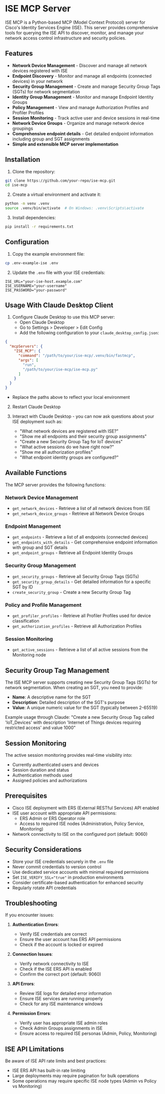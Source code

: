 # ISE MCP Server

ISE MCP is a Python-based MCP (Model Context Protocol) server for Cisco's Identity Services Engine (ISE). This server provides comprehensive tools for querying the ISE API to discover, monitor, and manage your network access control infrastructure and security policies.

## Features

* **Network Device Management** - Discover and manage all network devices registered with ISE
* **Endpoint Discovery** - Monitor and manage all endpoints (connected devices) in your network
* **Security Group Management** - Create and manage Security Group Tags (SGTs) for network segmentation
* **Identity Group Management** - Monitor and manage Endpoint Identity Groups
* **Policy Management** - View and manage Authorization Profiles and Profiler Profiles
* **Session Monitoring** - Track active user and device sessions in real-time
* **Network Device Groups** - Organize and manage network device groupings
* **Comprehensive endpoint details** - Get detailed endpoint information including group and SGT assignments
* **Simple and extensible MCP server implementation**

## Installation

1. Clone the repository:

```bash
git clone https://github.com/your-repo/ise-mcp.git
cd ise-mcp
```

2. Create a virtual environment and activate it:

```bash
python -m venv .venv
source .venv/bin/activate  # On Windows: .venv\Scripts\activate
```

3. Install dependencies:

```bash
pip install -r requirements.txt
```

## Configuration

1. Copy the example environment file:

```bash
cp .env-example-ise .env
```

2. Update the `.env` file with your ISE credentials:

```env
ISE_URL="your-ise-host.example.com"
ISE_USERNAME="your-username"
ISE_PASSWORD="your-password"
```

## Usage With Claude Desktop Client

1. Configure Claude Desktop to use this MCP server:
   * Open Claude Desktop
   * Go to Settings > Developer > Edit Config
   * Add the following configuration to your `claude_desktop_config.json`:

```json
{
  "mcpServers": {
    "ISE_MCP": {
      "command": "/path/to/your/ise-mcp/.venv/bin/fastmcp",
      "args": [
        "run",
        "/path/to/your/ise-mcp/ise-mcp.py"
      ]
    }
  }
}
```

   * Replace the paths above to reflect your local environment

2. Restart Claude Desktop

3. Interact with Claude Desktop - you can now ask questions about your ISE deployment such as:
   * "What network devices are registered with ISE?"
   * "Show me all endpoints and their security group assignments"
   * "Create a new Security Group Tag for IoT devices"
   * "What active sessions do we have right now?"
   * "Show me all authorization profiles"
   * "What endpoint identity groups are configured?"

## Available Functions

The MCP server provides the following functions:

### Network Device Management
- `get_network_devices` - Retrieve a list of all network devices from ISE
- `get_network_device_groups` - Retrieve all Network Device Groups

### Endpoint Management
- `get_endpoints` - Retrieve a list of all endpoints (connected devices)
- `get_endpoints_with_details` - Get comprehensive endpoint information with group and SGT details
- `get_endpoint_groups` - Retrieve all Endpoint Identity Groups

### Security Group Management
- `get_security_groups` - Retrieve all Security Group Tags (SGTs)
- `get_security_group_details` - Get detailed information for a specific SGT by ID
- `create_security_group` - Create a new Security Group Tag

### Policy and Profile Management
- `get_profiler_profiles` - Retrieve all Profiler Profiles used for device classification
- `get_authorization_profiles` - Retrieve all Authorization Profiles

### Session Monitoring
- `get_active_sessions` - Retrieve a list of all active sessions from the Monitoring node

## Security Group Tag Management

The ISE MCP server supports creating new Security Group Tags (SGTs) for network segmentation. When creating an SGT, you need to provide:

- **Name**: A descriptive name for the SGT
- **Description**: Detailed description of the SGT's purpose
- **Value**: A unique numeric value for the SGT (typically between 2-65519)

Example usage through Claude:
"Create a new Security Group Tag called 'IoT_Devices' with description 'Internet of Things devices requiring restricted access' and value 1000"

## Session Monitoring

The active session monitoring provides real-time visibility into:
- Currently authenticated users and devices
- Session duration and status
- Authentication methods used
- Assigned policies and authorizations

## Prerequisites

* Cisco ISE deployment with ERS (External RESTful Services) API enabled
* ISE user account with appropriate API permissions:
  - ERS Admin or ERS Operator role
  - Access to required ISE nodes (Administration, Policy Service, Monitoring)
* Network connectivity to ISE on the configured port (default: 9060)

## Security Considerations

* Store your ISE credentials securely in the `.env` file
* Never commit credentials to version control
* Use dedicated service accounts with minimal required permissions
* Set `ISE_VERIFY_SSL="true"` in production environments
* Consider certificate-based authentication for enhanced security
* Regularly rotate API credentials

## Troubleshooting

If you encounter issues:

1. **Authentication Errors**:
   - Verify ISE credentials are correct
   - Ensure the user account has ERS API permissions
   - Check if the account is locked or expired

2. **Connection Issues**:
   - Verify network connectivity to ISE
   - Check if the ISE ERS API is enabled
   - Confirm the correct port (default: 9060)

3. **API Errors**:
   - Review ISE logs for detailed error information
   - Ensure ISE services are running properly
   - Check for any ISE maintenance windows

4. **Permission Errors**:
   - Verify user has appropriate ISE admin roles
   - Check Admin Groups assignments in ISE
   - Ensure access to required ISE personas (Admin, Policy, Monitoring)

## ISE API Limitations

Be aware of ISE API rate limits and best practices:
- ISE ERS API has built-in rate limiting
- Large deployments may require pagination for bulk operations
- Some operations may require specific ISE node types (Admin vs Policy vs Monitoring)
